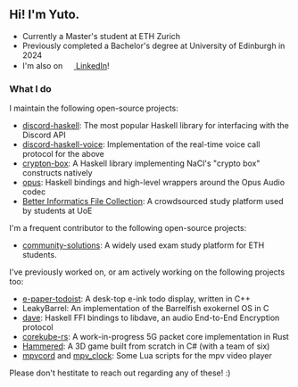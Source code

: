 ## Hi! I'm Yuto.

- Currently a Master's student at ETH Zurich
- Previously completed a Bachelor's degree at University of Edinburgh in 2024
- I'm also on <a href="https://www.linkedin.com/in/yuto-takano/"><img src="https://www.linkedin.com/favicon.ico" style="width:1rem" /> LinkedIn</a>!

### What I do

I maintain the following open-source projects:
- [discord-haskell](https://github.com/discord-haskell/discord-haskell): The most popular Haskell library for interfacing with the Discord API
- [discord-haskell-voice](https://github.com/yutotakano/discord-haskell-voice): Implementation of the real-time voice call protocol for the above
- [crypton-box](https://hackage.haskell.org/package/crypton-box): A Haskell library implementing NaCl's "crypto box" constructs natively
- [opus](https://hackage.haskell.org/package/opus): Haskell bindings and high-level wrappers around the Opus Audio codec
- [Better Informatics File Collection](https://github.com/compsoc-edinburgh/betterinformatics-files): A crowdsourced study platform used by students at UoE

I'm a frequent contributor to the following open-source projects:
- [community-solutions](https://gitlab.ethz.ch/vseth/sip-com-apps/community-solutions): A widely used exam study platform for ETH students.

I've previously worked on, or am actively working on the following projects too:
- [e-paper-todoist](https://github.com/yutotakano/e-paper-todoist): A desk-top e-ink todo display, written in C++
- LeakyBarrel: An implementation of the Barrelfish exokernel OS in C
- [dave](https://github.com/yutotakano/dave): Haskell FFI bindings to libdave, an audio End-to-End Encryption protocol 
- [corekube-rs](https://github.com/yutotakano/corekube-rs): A work-in-progress 5G packet core implementation in Rust
- [Hammered](https://github.com/HammeredGame/Hammered): A 3D game built from scratch in C# (with a team of six)
- [mpvcord](https://github.com/yutotakano/mpvcord) and [mpv_clock](https://github.com/yutotakano/mpv_clock): Some Lua scripts for the mpv video player

Please don't hestitate to reach out regarding any of these! :)
